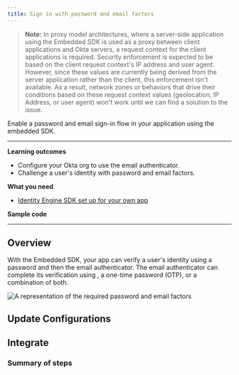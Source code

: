 ```yaml
---
title: Sign in with password and email factors
---
```


<ApiLifecycle access="ie" />

> **Note:** In proxy model architectures, where a server-side application using the Embedded SDK is used as a proxy between client applications and Okta servers, a request context for the client applications is required. Security enforcement is expected to be based on the client request context's IP address and user agent. However, since these values are currently being derived from the server application rather than the client, this enforcement isn't available. As a result, network zones or behaviors that drive their conditions based on these request context values (geolocation, IP Address, or user agent) won't work until we can find a solution to the issue.

Enable a password and email sign-in flow in your application using the embedded SDK.

<StackSnippet snippet="pwdoptionalusecase" inline />

---

**Learning outcomes**

* Configure your Okta org to use the email authenticator.
* Challenge a user's identity with password and email factors.

**What you need**

* [Identity Engine SDK set up for your own app](/docs/guides/oie-embedded-common-download-setup-app/)

**Sample code**

<StackSnippet snippet="samplecode" />

---

## Overview

With the Embedded SDK, your app can verify a user's identity using a password and then the email authenticator. The email authenticator can complete its verification using <StackSnippet snippet="magiclinksoverviewlink" inline />, a one-time password (OTP), or a combination of both.

<div class="three-quarters">

![A representation of the required password and email factors](/img/oie-embedded-sdk/factor-password-email.png)

</div>

## Update Configurations

<StackSnippet snippet="updateconfigurations" />

## Integrate

### Summary of steps

<StackSnippet snippet="summaryofsteps" />

<StackSnippet snippet="integrationsteps" />
